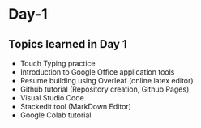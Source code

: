 # Day-1
## Topics learned in Day 1
* Touch Typing practice
* Introduction to Google Office application tools
* Resume building using Overleaf (online latex editor)
* Github tutorial (Repository creation, Github Pages)
* Visual Studio Code
* Stackedit tool (MarkDown Editor)
* Google Colab tutorial
